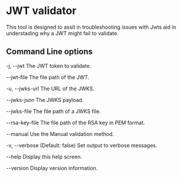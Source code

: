 # JWT validator
This tool is designed to assit in troubleshooting issues with Jwts aid in understading why a JWT might fail to validate.

## Command Line options


  -j, --jwt         The JWT token to validate.

  --jwt-file        The file path of the JWT.

  -u, --jwks-url    The URL of the JWKS.

  --jwks-json       The JWKS payload.

  --jwks-file       The file path of a JWKS file.

  --rsa-key-file    The file path of the RSA key in PEM format.

  --manual          Use the Manual validation method.

  -v, --verbose     (Default: false) Set output to verbose messages.

  --help            Display this help screen.

  --version         Display version information.
